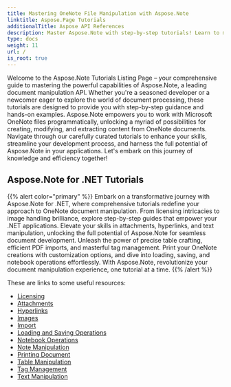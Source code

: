```yaml
---
title: Mastering OneNote File Manipulation with Aspose.Note
linktitle: Aspose.Page Tutorials
additionalTitle: Aspose API References
description: Master Aspose.Note with step-by-step tutorials! Learn to manipulate OneNote files programmatically for efficient document processing.
type: docs
weight: 11
url: /
is_root: true
---
```


Welcome to the Aspose.Note Tutorials Listing Page – your comprehensive guide to mastering the powerful capabilities of Aspose.Note, a leading document manipulation API. Whether you're a seasoned developer or a newcomer eager to explore the world of document processing, these tutorials are designed to provide you with step-by-step guidance and hands-on examples. Aspose.Note empowers you to work with Microsoft OneNote files programmatically, unlocking a myriad of possibilities for creating, modifying, and extracting content from OneNote documents. Navigate through our carefully curated tutorials to enhance your skills, streamline your development process, and harness the full potential of Aspose.Note in your applications. Let's embark on this journey of knowledge and efficiency together!

## Aspose.Note for .NET Tutorials
{{% alert color="primary" %}}
Embark on a transformative journey with Aspose.Note for .NET, where comprehensive tutorials redefine your approach to OneNote document manipulation. From licensing intricacies to image handling brilliance, explore step-by-step guides that empower your .NET applications. Elevate your skills in attachments, hyperlinks, and text manipulation, unlocking the full potential of Aspose.Note for seamless document development. Unleash the power of precise table crafting, efficient PDF imports, and masterful tag management. Print your OneNote creations with customization options, and dive into loading, saving, and notebook operations effortlessly. With Aspose.Note, revolutionize your document manipulation experience, one tutorial at a time.
{{% /alert %}}

These are links to some useful resources:
 
- [Licensing](./licensing/)
- [Attachments](./attachments/)
- [Hyperlinks](./hyperlinks/)
- [Images](./images/)
- [Import](./import/)
- [Loading and Saving Operations](./loading-and-saving-operations/)
- [Notebook Operations](./notebook-operations/)
- [Note Manipulation](./note-manipulation/)
- [Printing Document](./printing-document/)
- [Table Manipulation](./table-manipulation/)
- [Tag Management](./tag-management/)
- [Text Manipulation](./text-manipulation/)


